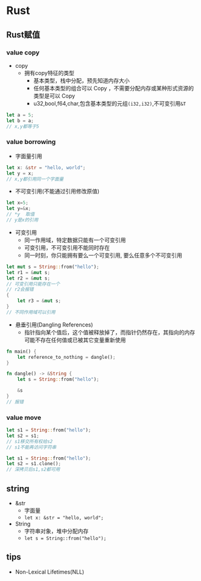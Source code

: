 # Rust

## Rust赋值

### value copy
+ copy
    + 拥有copy特征的类型
        + 基本类型，栈中分配，预先知道内存大小
        + 任何基本类型的组合可以 Copy ，不需要分配内存或某种形式资源的类型是可以 Copy
        + u32,bool,f64,char,包含基本类型的元组`(i32,i32)`,不可变引用`&T`
```rust
let a = 5;
let b = a;
// x,y都等于5   
```


### value borrowing
+ 字面量引用
```rust
let x: &str = "hello, world";
let y = x;
// x,y都引用同一个字面量
```
+ 不可变引用(不能通过引用修改原值)
```rust
let x=5;
let y=&x;
// *y  取值
// y是x的引用
```

+ 可变引用
    + 同一作用域，特定数据只能有一个可变引用
    + 可变引用，不可变引用不能同时存在
    + 同一时刻，你只能拥有要么一个可变引用, 要么任意多个不可变引用
```rust
let mut s = String::from("hello");
let r1 = &mut s;
let r2 = &mut s;
// 可变引用只能存在一个
// r2会报错
{
    let r3 = &mut s;
}
// 不同作用域可以引用
```

+ 悬垂引用(Dangling References)
    + 指针指向某个值后，这个值被释放掉了，而指针仍然存在，其指向的内存可能不存在任何值或已被其它变量重新使用
```rust
fn main() {
    let reference_to_nothing = dangle();
}

fn dangle() -> &String {
    let s = String::from("hello");

    &s
}
// 报错
```

### value move
```rust
let s1 = String::from("hello");
let s2 = s1;
// s1移交所有权给s2
// s1不能再访问字符串

let s1 = String::from("hello");
let s2 = s1.clone();
// 深拷贝后s1,s2都可用
```


## string
+ &str
    + 字面量
    + `let x: &str = "hello, world";`
+ String
    + 字符串对象，堆中分配内存
    + `let s = String::from("hello");`

## tips

+  Non-Lexical Lifetimes(NLL)